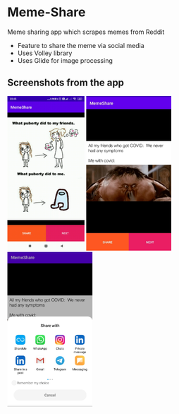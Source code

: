 # Meme-Share
Meme sharing app which scrapes memes from Reddit
* Feature to share the meme via social media
* Uses Volley library
* Uses Glide for image processing

## Screenshots from the app
<img src="https://github.com/amishaagg/Meme-Share/blob/master/WhatsApp%20Video%202021-05-12%20at%2020.46.32.gif" height="350">
<img src="https://github.com/amishaagg/Meme-Share/blob/master/WhatsApp%20Image%202021-05-12%20at%2020.30.14.jpeg" height="350">
<img src="https://github.com/amishaagg/Meme-Share/blob/master/WhatsApp%20Image%202021-05-12%20at%2020.30.14%20(1).jpeg" height="350">


